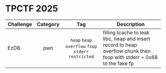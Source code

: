 # TPCTF 2025

| Challenge | Category | Tag | Description | 
| --- | :---: | :---: | --- |
| EzDB | pwn | `heap` `heap overflow` `fsop` `stderr` `restricted` | filling tcache to leak libc, heap and insert record to heap overflow chunk then fsop with stderr + 0x68 to the fake fp |
